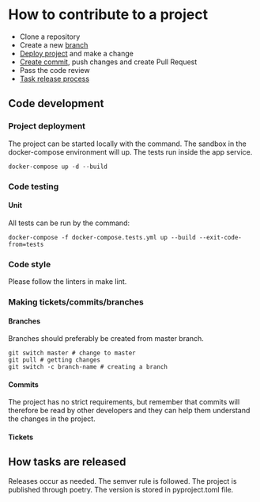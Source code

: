 # How to contribute to a project

- Clone a repository
- Create a new [branch](#branches)
- [Deploy project](#project-deployment) and make a change
- [Create commit](#commits), push changes and create Pull Request
- Pass the code review
- [Task release process](#how-tasks-are-released)

## Code development

### Project deployment

The project can be started locally with the command. The sandbox in the docker-compose environment will up.
The tests run inside the app service.

```
docker-compose up -d --build
```

### Code testing

#### Unit

All tests can be run by the command:

```
docker-compose -f docker-compose.tests.yml up --build --exit-code-from=tests
```

### Code style

Please follow the linters in make lint.

### Making tickets/commits/branches

#### Branches

Branches should preferably be created from master branch.

```
git switch master # change to master
git pull # getting changes
git switch -c branch-name # creating a branch
```

#### Commits

The project has no strict requirements, but remember that commits will therefore be read by other developers and they can help them understand the changes in the project.

#### Tickets

## How tasks are released

Releases occur as needed. The semver rule is followed.
The project is published through poetry. The version is stored in pyproject.toml file.
